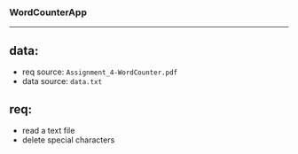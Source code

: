 ### WordCounterApp
---

## data:

- req source: `Assignment_4-WordCounter.pdf`
- data source: `data.txt`

## req:

- read a text file 
- delete special characters
